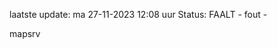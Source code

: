 laatste update: 
ma 27-11-2023 12:08   uur 
Status: FAALT - fout - 
<div class="service R">mapsrv</div>
